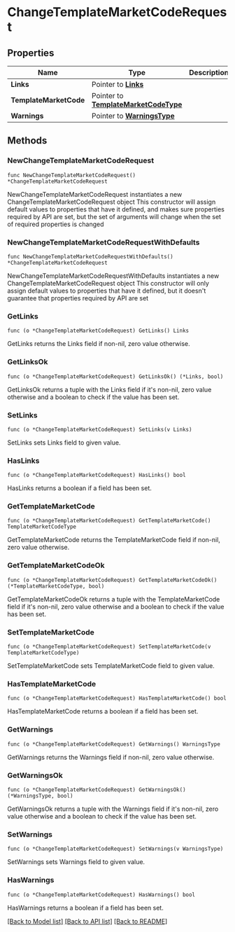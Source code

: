 # ChangeTemplateMarketCodeRequest

## Properties

Name | Type | Description | Notes
------------ | ------------- | ------------- | -------------
**Links** | Pointer to [**Links**](Links.md) |  | [optional] 
**TemplateMarketCode** | Pointer to [**TemplateMarketCodeType**](TemplateMarketCodeType.md) |  | [optional] 
**Warnings** | Pointer to [**WarningsType**](WarningsType.md) |  | [optional] 

## Methods

### NewChangeTemplateMarketCodeRequest

`func NewChangeTemplateMarketCodeRequest() *ChangeTemplateMarketCodeRequest`

NewChangeTemplateMarketCodeRequest instantiates a new ChangeTemplateMarketCodeRequest object
This constructor will assign default values to properties that have it defined,
and makes sure properties required by API are set, but the set of arguments
will change when the set of required properties is changed

### NewChangeTemplateMarketCodeRequestWithDefaults

`func NewChangeTemplateMarketCodeRequestWithDefaults() *ChangeTemplateMarketCodeRequest`

NewChangeTemplateMarketCodeRequestWithDefaults instantiates a new ChangeTemplateMarketCodeRequest object
This constructor will only assign default values to properties that have it defined,
but it doesn't guarantee that properties required by API are set

### GetLinks

`func (o *ChangeTemplateMarketCodeRequest) GetLinks() Links`

GetLinks returns the Links field if non-nil, zero value otherwise.

### GetLinksOk

`func (o *ChangeTemplateMarketCodeRequest) GetLinksOk() (*Links, bool)`

GetLinksOk returns a tuple with the Links field if it's non-nil, zero value otherwise
and a boolean to check if the value has been set.

### SetLinks

`func (o *ChangeTemplateMarketCodeRequest) SetLinks(v Links)`

SetLinks sets Links field to given value.

### HasLinks

`func (o *ChangeTemplateMarketCodeRequest) HasLinks() bool`

HasLinks returns a boolean if a field has been set.

### GetTemplateMarketCode

`func (o *ChangeTemplateMarketCodeRequest) GetTemplateMarketCode() TemplateMarketCodeType`

GetTemplateMarketCode returns the TemplateMarketCode field if non-nil, zero value otherwise.

### GetTemplateMarketCodeOk

`func (o *ChangeTemplateMarketCodeRequest) GetTemplateMarketCodeOk() (*TemplateMarketCodeType, bool)`

GetTemplateMarketCodeOk returns a tuple with the TemplateMarketCode field if it's non-nil, zero value otherwise
and a boolean to check if the value has been set.

### SetTemplateMarketCode

`func (o *ChangeTemplateMarketCodeRequest) SetTemplateMarketCode(v TemplateMarketCodeType)`

SetTemplateMarketCode sets TemplateMarketCode field to given value.

### HasTemplateMarketCode

`func (o *ChangeTemplateMarketCodeRequest) HasTemplateMarketCode() bool`

HasTemplateMarketCode returns a boolean if a field has been set.

### GetWarnings

`func (o *ChangeTemplateMarketCodeRequest) GetWarnings() WarningsType`

GetWarnings returns the Warnings field if non-nil, zero value otherwise.

### GetWarningsOk

`func (o *ChangeTemplateMarketCodeRequest) GetWarningsOk() (*WarningsType, bool)`

GetWarningsOk returns a tuple with the Warnings field if it's non-nil, zero value otherwise
and a boolean to check if the value has been set.

### SetWarnings

`func (o *ChangeTemplateMarketCodeRequest) SetWarnings(v WarningsType)`

SetWarnings sets Warnings field to given value.

### HasWarnings

`func (o *ChangeTemplateMarketCodeRequest) HasWarnings() bool`

HasWarnings returns a boolean if a field has been set.


[[Back to Model list]](../README.md#documentation-for-models) [[Back to API list]](../README.md#documentation-for-api-endpoints) [[Back to README]](../README.md)


